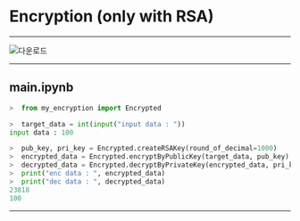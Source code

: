
# Encryption (only with RSA)

*****

![다운로드](https://user-images.githubusercontent.com/71556009/108016055-fa125000-7054-11eb-919f-ced9c5bd1a40.png)

* * *

## main.ipynb

```python 
>  from my_encryption import Encrypted

>  target_data = int(input("input data : "))
input data : 100

>  pub_key, pri_key = Encrypted.createRSAKey(round_of_decimal=1000)
>  encrypted_data = Encrypted.encryptByPublicKey(target_data, pub_key)
>  decrypted_data = Encrypted.decryptByPrivateKey(encrypted_data, pri_key)
>  print("enc data : ", encrypted_data)
>  print("dec data : ", decrypted_data)
23818
100
```
*****

